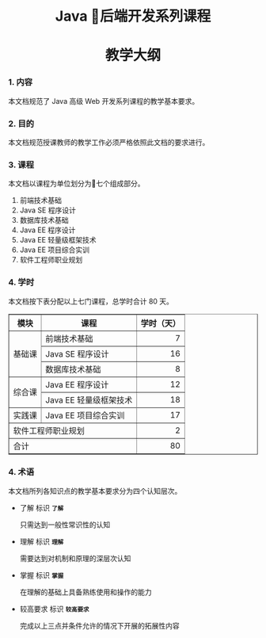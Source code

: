 # <center>Java 后端开发系列课程</center> 
# <center>教学大纲</center>

### 1. 内容

本文档规范了 Java 高级 Web 开发系列课程的教学基本要求。

### 2. 目的

本文档规范授课教师的教学工作必须严格依照此文档的要求进行。

### 3. 课程

本文档以课程为单位划分为七个组成部分。

1. 前端技术基础
2. Java SE 程序设计
3. 数据库技术基础
4. Java EE 程序设计
5. Java EE 轻量级框架技术
6. Java EE 项目综合实训
7. 软件工程师职业规划

### 4. 学时

本文档按下表分配以上七门课程，总学时合计 80 天。
<table border="1">
    <tr>
        <th style="text-align: center;">模块</th>
        <th style="text-align: center;">课程</th>
        <th style="text-align: center;">学时（天）</th>
    </tr>
    <tr>
        <td rowspan="3">基础课</td>
        <td>前端技术基础</td>
        <td style="text-align: right;">7</td>
    </tr>
    <tr>
        <td>Java SE 程序设计</td>
        <td style="text-align: right;">16</td>
    </tr>
    <tr>
        <td>数据库技术基础</td>
        <td style="text-align: right;">8</td>
    </tr>
    <tr>
        <td rowspan="2">综合课</td>
        <td>Java EE 程序设计</td>
        <td style="text-align: right;">12</td>
    </tr>
    <tr>
        <td>Java EE 轻量级框架技术</td>
        <td style="text-align: right;">18</td>
    <tr>
    <tr>
        <td>实践课</td>
        <td>Java EE 项目综合实训</td>
        <td style="text-align: right;">17</td>
    </tr>
    <tr>
        <td colspan="2">软件工程师职业规划</td>
        <td style="text-align: right;">2</td>
    </tr>
    <tr>
        <td colspan="2">合计</td>
        <td style="text-align: right;">80</td>
    </tr>
</table>

### 4. 术语

本文档所列各知识点的教学基本要求分为四个认知层次。

- 了解 标识 **`了解`**

  只需达到一般性常识性的认知

- 理解 标识 **`理解`**

  需要达到对机制和原理的深层次认知
  
- 掌握 标识 **`掌握`**

  在理解的基础上具备熟练使用和操作的能力
  
- 较高要求 标识 **`较高要求`**

  完成以上三点并条件允许的情况下开展的拓展性内容